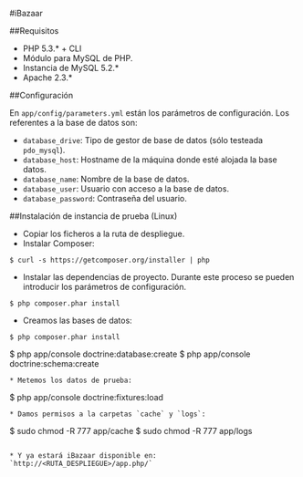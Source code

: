#iBazaar

##Requisitos
* PHP 5.3.* + CLI
* Módulo para MySQL de PHP.
* Instancia de MySQL 5.2.*
* Apache 2.3.*

##Configuración

En `app/config/parameters.yml` están los parámetros de configuración. Los referentes a la base de datos son:

* `database_drive`: Tipo de gestor de base de datos (sólo testeada `pdo_mysql`).
* `database_host`: Hostname de la máquina donde esté alojada la base datos.
* `database_name`: Nombre de la base de datos.
* `database_user`: Usuario con acceso a la base de datos.
* `database_password`: Contraseña del usuario.

##Instalación de instancia de prueba (Linux)

* Copiar los ficheros a la ruta de despliegue.
* Instalar Composer:
```
$ curl -s https://getcomposer.org/installer | php
```
* Instalar las dependencias de proyecto. Durante este proceso se pueden introducir los parámetros de configuración.
```
$ php composer.phar install
```
* Creamos las bases de datos:
```
$ php composer.phar install
```
$ php app/console doctrine:database:create
$ php app/console doctrine:schema:create
```
* Metemos los datos de prueba:
```
$ php app/console doctrine:fixtures:load
```
* Damos permisos a la carpetas `cache` y `logs`:
```
$ sudo chmod -R 777 app/cache
$ sudo chmod -R 777 app/logs
```

* Y ya estará iBazaar disponible en: `http://<RUTA_DESPLIEGUE>/app.php/`